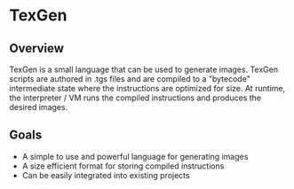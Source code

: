 TexGen
=======

Overview
-------

TexGen is a small language that can be used to generate images.
TexGen scripts are authored in .tgs files and are compiled to a "bytecode" intermediate state
where the instructions are optimized for size.
At runtime, the interpreter / VM runs the compiled instructions and produces the desired images.

Goals
-------
* A simple to use and powerful language for generating images
* A size efficient format for storing compiled instructions
* Can be easily integrated into existing projects
